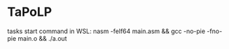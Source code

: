 # TaPoLP
tasks start command in WSL: nasm -felf64 main.asm && gcc -no-pie -fno-pie main.o && ./a.out 

